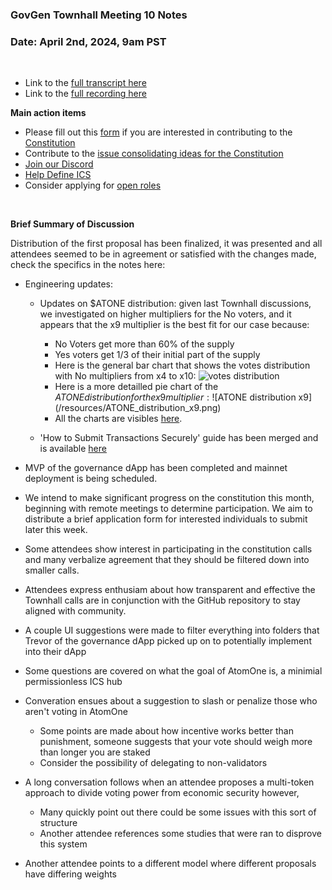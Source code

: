 ### **GovGen Townhall Meeting 10 Notes**

### Date: April 2nd, 2024, 9am PST
<br> 

- Link to the [full transcript here](https://drive.google.com/file/d/1TyyUK5DNtzyWkme7kX2GsbsocJ3_JONf/view?usp=sharing)
- Link to the [full recording here](https://drive.google.com/file/d/1_LhpR0A-ZteNzpoHWntJ1s8yoxPqcqch/view?usp=sharing)

**Main action items**

- Please fill out this [form](https://forms.gle/TLJ4q1Nu5V5GNGBr5) if you are interested in contributing to the [Constitution](https://github.com/atomone-hub/genesis/blob/a9b9d9d5a2440fb623d3bad3c672ae4754377b00/CONSTITUTION.md)
- Contribute to the [issue consolidating ideas for the Constitution](https://github.com/atomone-hub/genesis/issues/136)
- [Join our Discord](https://discord.gg/atomone)
- [Help Define ICS](https://github.com/atomone-hub/genesis/issues/66)
- Consider applying for [open roles](https://jobs.lever.co/allinbits)
 
<br> 

**Brief Summary of Discussion**

Distribution of the first proposal has been finalized, it was presented and all attendees seemed to be in agreement or satisfied with the changes made, check the specifics in the notes here:

- Engineering updates:
  - Updates on $ATONE distribution: given last Townhall discussions, we
    investigated on higher multipliers for the No voters, and it appears that the
    x9 multiplier is the best fit for our case because:
    - No Voters get more than 60% of the supply
    - Yes voters get 1/3 of their initial part of the supply
    - Here is the general bar chart that shows the votes distribution with No
    multipliers from x4 to x10:
    ![votes distribution](/resources/votes_distribution.png)
    - Here is a more detailled pie chart of the $ATONE distribution for the x9
    multiplier:
    ![$ATONE distribution x9](/resources/ATONE_distribution_x9.png)
    - All the charts are visibles [here](https://atomone-hub.github.io/govbox/).

  - 'How to Submit Transactions Securely' guide has been merged and is available
    [here](https://github.com/atomone-hub/govgen-proposals/blob/main/submit-tx-securely.md)


- MVP of the governance dApp has been completed and mainnet deployment is being scheduled.

- We intend to make significant progress on the constitution this month, beginning with remote meetings to determine participation. We aim to distribute a brief application form for interested individuals to submit later this week.

- Some attendees show interest in participating in the constitution calls and many verbalize agreement that they should be filtered down into smaller calls.

- Attendees express enthusiam about how transparent and effective the Townhall calls are in conjunction with the GitHub repository to stay aligned with community. 

- A couple UI suggestions were made to filter everything into folders that Trevor of the governance dApp picked up on to potentially implement into their dApp

- Some questions are covered on what the goal of AtomOne is, a minimial permissionless ICS hub

- Converation ensues about a suggestion to slash or penalize those who aren't voting in AtomOne
  - Some points are made about how incentive works better than punishment, someone suggests that your vote should weigh more than longer you are staked
  - Consider the possibility of delegating to non-validators

- A long conversation follows when an attendee proposes a multi-token approach to divide voting power from economic security however,
  - Many quickly point out there could be some issues with this sort of structure
  - Another attendee references some studies that were ran to disprove this system

- Another attendee points to a different model where different proposals have differing weights
